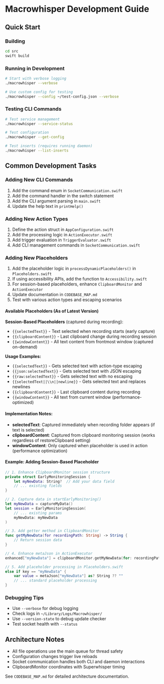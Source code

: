 # Macrowhisper Development Guide

## Quick Start

### Building
```bash
cd src
swift build
```

### Running in Development
```bash
# Start with verbose logging
./macrowhisper --verbose

# Use custom config for testing
./macrowhisper --config ~/test-config.json --verbose
```

### Testing CLI Commands
```bash
# Test service management
./macrowhisper --service-status

# Test configuration
./macrowhisper --get-config

# Test inserts (requires running daemon)
./macrowhisper --list-inserts
```

## Common Development Tasks

### Adding New CLI Commands
1. Add the command enum in `SocketCommunication.swift`
2. Add the command handler in the switch statement
3. Add the CLI argument parsing in `main.swift`
4. Update the help text in `printHelp()`

### Adding New Action Types
1. Define the action struct in `AppConfiguration.swift`
2. Add the processing logic in `ActionExecutor.swift` 
3. Add trigger evaluation in `TriggerEvaluator.swift`
4. Add CLI management commands in `SocketCommunication.swift`

### Adding New Placeholders
1. Add the placeholder logic in `processDynamicPlaceholders()` in `Placeholders.swift`
2. If using accessibility APIs, add the function to `Accessibility.swift`
3. For session-based placeholders, enhance `ClipboardMonitor` and `ActionExecutor`
4. Update documentation in `CODEBASE_MAP.md`
5. Test with various action types and escaping scenarios

#### Available Placeholders (As of Latest Version)

**Session-Based Placeholders** (captured during recording):
- `{{selectedText}}` - Text selected when recording starts (early capture)
- `{{clipboardContent}}` - Last clipboard change during recording session
- `{{windowContent}}` - All text content from frontmost window (captured on-demand)

**Usage Examples:**
- `{{selectedText}}` - Gets selected text with action-type escaping
- `{{json:selectedText}}` - Gets selected text with JSON escaping
- `{{raw:selectedText}}` - Gets selected text with no escaping
- `{{selectedText||\\n||newline}}` - Gets selected text and replaces newlines
- `{{clipboardContent}}` - Last clipboard content during recording
- `{{windowContent}}` - All text from current window (performance-optimized)

#### Implementation Notes:
- **selectedText**: Captured immediately when recording folder appears (if text is selected)
- **clipboardContent**: Captured from clipboard monitoring session (works regardless of restoreClipboard setting)
- **windowContent**: Only captured when placeholder is used in action (performance optimization)

#### Example: Adding Session-Based Placeholder
```swift
// 1. Enhance ClipboardMonitor session structure
private struct EarlyMonitoringSession {
    let myNewData: String?  // Add your data field
    // ... existing fields
}

// 2. Capture data in startEarlyMonitoring()
let myNewData = captureMyData()
let session = EarlyMonitoringSession(
    // ... existing params
    myNewData: myNewData
)

// 3. Add getter method in ClipboardMonitor
func getMyNewData(for recordingPath: String) -> String {
    // Return session data
}

// 4. Enhance metaJson in ActionExecutor
enhanced["myNewData"] = clipboardMonitor.getMyNewData(for: recordingPath)

// 5. Add placeholder processing in Placeholders.swift
else if key == "myNewData" {
    var value = metaJson["myNewData"] as? String ?? ""
    // ... standard placeholder processing
}
```

### Debugging Tips
- Use `--verbose` for debug logging
- Check logs in `~/Library/Logs/Macrowhisper/`
- Use `--version-state` to debug update checker
- Test socket health with `--status`

## Architecture Notes

- All file operations use the main queue for thread safety
- Configuration changes trigger live reloads
- Socket communication handles both CLI and daemon interactions  
- ClipboardMonitor coordinates with Superwhisper timing

See `CODEBASE_MAP.md` for detailed architecture documentation. 